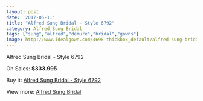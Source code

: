 ```yaml
---
layout: post
date: '2017-05-11'
title: "Alfred Sung Bridal - Style 6792"
category: Alfred Sung Bridal
tags: ["sung","alfred","demure","bridal","gowns"]
image: http://www.idealgown.com/4698-thickbox_default/alfred-sung-bridal-style-6792.jpg
---
```

Alfred Sung Bridal - Style 6792

On Sales: **$333.995**
<a href="https://www.idealgown.com/en/alfred-sung-bridal/2112-alfred-sung-bridal-style-6792.html"><amp-img layout="responsive" width="600" height="600" src="//www.idealgown.com/4698-thickbox_default/alfred-sung-bridal-style-6792.jpg" alt="Alfred Sung Bridal - Style 6792 0" /></a>
<a href="https://www.idealgown.com/en/alfred-sung-bridal/2112-alfred-sung-bridal-style-6792.html"><amp-img layout="responsive" width="600" height="600" src="//www.idealgown.com/4699-thickbox_default/alfred-sung-bridal-style-6792.jpg" alt="Alfred Sung Bridal - Style 6792 1" /></a>

Buy it: [Alfred Sung Bridal - Style 6792](https://www.idealgown.com/en/alfred-sung-bridal/2112-alfred-sung-bridal-style-6792.html "Alfred Sung Bridal - Style 6792")

View more: [Alfred Sung Bridal](https://www.idealgown.com/en/30-alfred-sung-bridal "Alfred Sung Bridal")